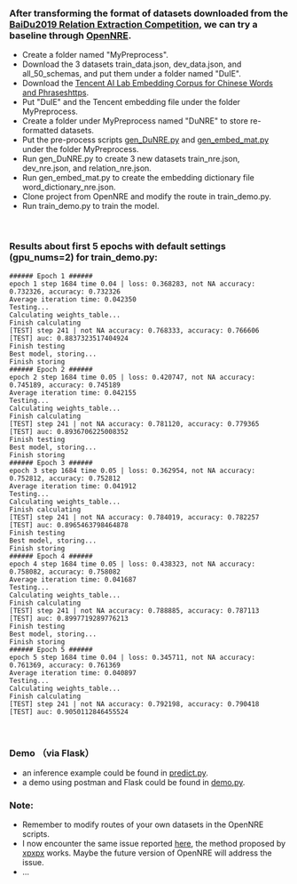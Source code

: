 ### After transforming the format of datasets downloaded from the [BaiDu2019 Relation Extraction Competition](http://lic2019.ccf.org.cn/kg), we can try a baseline through [OpenNRE](https://github.com/thunlp/OpenNRE).
  * Create a folder named "MyPreprocess".
  * Download the 3 datasets train_data.json, dev_data.json, and all_50_schemas, and put them under a folder named "DuIE".
  * Download the [Tencent AI Lab Embedding Corpus for Chinese Words and Phraseshttps](https://ai.tencent.com/ailab/nlp/embedding.html).
  * Put "DuIE" and the Tencent embedding file under the folder MyPreprocess.
  * Create a folder under MyPreprocess named "DuNRE" to store re-formatted datasets.
  * Put the pre-process scripts [gen_DuNRE.py](https://github.com/Schlampig/i_learn_deep/blob/master/OpenNRE_thunlp/gen_DuNRE.py) and [gen_embed_mat.py](https://github.com/Schlampig/i_learn_deep/blob/master/OpenNRE_thunlp/gen_embed_mat.py) under the folder MyPreprocess.
  * Run gen_DuNRE.py to create 3 new datasets train_nre.json, dev_nre.json, and relation_nre.json.
  * Run gen_embed_mat.py to create the embedding dictionary file word_dictionary_nre.json.
  * Clone project from OpenNRE and modify the route in train_demo.py.
  * Run train_demo.py to train the model.

<br>

### Results about first 5 epochs with default settings (gpu_nums=2) for train_demo.py:
  ```
###### Epoch 1 ######
epoch 1 step 1684 time 0.04 | loss: 0.368283, not NA accuracy: 0.732326, accuracy: 0.732326
Average iteration time: 0.042350
Testing...
Calculating weights_table...
Finish calculating
[TEST] step 241 | not NA accuracy: 0.768333, accuracy: 0.766606
[TEST] auc: 0.8837323517404924
Finish testing
Best model, storing...
Finish storing
###### Epoch 2 ######
epoch 2 step 1684 time 0.05 | loss: 0.420747, not NA accuracy: 0.745189, accuracy: 0.745189
Average iteration time: 0.042155
Testing...
Calculating weights_table...
Finish calculating
[TEST] step 241 | not NA accuracy: 0.781120, accuracy: 0.779365
[TEST] auc: 0.8936706225008352
Finish testing
Best model, storing...
Finish storing
###### Epoch 3 ######
epoch 3 step 1684 time 0.05 | loss: 0.362954, not NA accuracy: 0.752812, accuracy: 0.752812
Average iteration time: 0.041912
Testing...
Calculating weights_table...
Finish calculating
[TEST] step 241 | not NA accuracy: 0.784019, accuracy: 0.782257
[TEST] auc: 0.8965463798464878
Finish testing
Best model, storing...
Finish storing
###### Epoch 4 ######
epoch 4 step 1684 time 0.05 | loss: 0.438323, not NA accuracy: 0.758082, accuracy: 0.758082
Average iteration time: 0.041687
Testing...
Calculating weights_table...
Finish calculating
[TEST] step 241 | not NA accuracy: 0.788885, accuracy: 0.787113
[TEST] auc: 0.8997719289776213
Finish testing
Best model, storing...
Finish storing
###### Epoch 5 ######
epoch 5 step 1684 time 0.04 | loss: 0.345711, not NA accuracy: 0.761369, accuracy: 0.761369
Average iteration time: 0.040897
Testing...
Calculating weights_table...
Finish calculating
[TEST] step 241 | not NA accuracy: 0.792198, accuracy: 0.790418
[TEST] auc: 0.9050112846455524
  ```

<br>

### Demo （via Flask）
  * an inference example could be found in [predict.py](https://github.com/Schlampig/i_learn_deep/blob/master/OpenNRE_thunlp/predict.py).
  * a demo using postman and Flask could be found in [demo.py](https://github.com/Schlampig/i_learn_deep/blob/master/OpenNRE_thunlp/demo.py).

### Note:
  * Remember to modify routes of your own datasets in the OpenNRE scripts.
  * I now encounter the same issue reported [here](https://github.com/thunlp/OpenNRE/issues/103), the method proposed by [xpxpx](https://github.com/xpxpx) works. Maybe the future version of OpenNRE will address the issue.
  * ...
